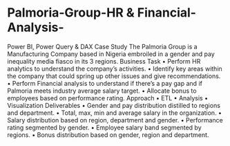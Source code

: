 # Palmoria-Group-HR & Financial-Analysis-
Power BI, Power Query &amp; DAX
Case Study
The Palmoria Group is a Manufacturing Company based in Nigeria embroiled in a gender and pay inequality media fiasco in its 3 regions. 
Business Task
•	Perform HR analytics to understand the company’s activities.
•	Identify key areas within the company that could spring up other issues and give recommendations. 
•	Perform Financial analysis to understand if there’s a pay gap and if Palmoria meets industry average salary target.
•	Allocate bonus to employees based on performance rating.
Approach
•	ETL
•	Analysis
•	Visualization
Deliverables
•	Gender and pay distribution distilled to regions and department.
•	Total, max, min and average salary in the organization.
•	Salary distribution based on region, department and gender.
•	Performance rating segmented by gender.
•	Employee salary band segmented by regions.
•	Bonus distribution based on gender, region and department.
